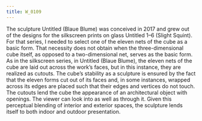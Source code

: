 ```yaml
---
title: W_0109
---
```

The sculpture Untitled (Blaue Blume) was conceived in 2017 and grew out of the designs for the silkscreen prints on glass Untitled 1–6 (Slight Squint). For that series, I needed to select one of the eleven nets of the cube as a basic form. That necessity does not obtain when the three-dimensional cube itself, as opposed to a two-dimensional net, serves as the basic form. As in the silkscreen series, in Untitled (Blaue Blume), the eleven nets of the cube are laid out across the work’s faces, but in this instance, they are realized as cutouts. The cube’s stability as a sculpture is ensured by the fact that the eleven forms cut out of its faces and, in some instances, wrapped across its edges are placed such that their edges and vertices do not touch. The cutouts lend the cube the appearance of an architectural object with openings. The viewer can look into as well as through it. Given this perceptual blending of interior and exterior spaces, the sculpture lends itself to both indoor and outdoor presentation.